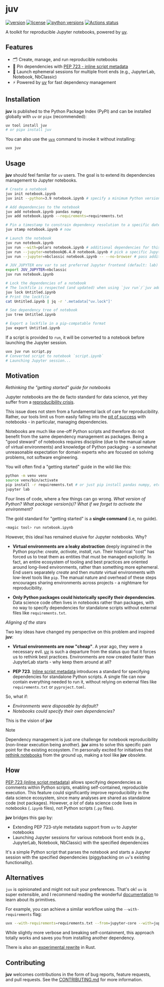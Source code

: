 # juv

[![version](https://img.shields.io/pypi/v/juv.svg?labelColor=0273B7&color=0C3141)](https://pypi.org/pypi/juv)
[![license](https://img.shields.io/pypi/l/juv.svg)](https://github.com/manzt/juv/blob/main/LICENSE)
[![python versions](https://img.shields.io/pypi/pyversions/juv.svg)](https://pypi.python.org/pypi/juv)
[![Actions status](https://github.com/manzt/juv/actions/workflows/ci.yml/badge.svg)](https://github.com/manzt/juv/actions)

A toolkit for reproducible Jupyter notebooks, powered by [uv](https://docs.astral.sh/uv/).

## Features

- 🗂️ Create, manage, and run reproducible notebooks
- 📌 Pin dependencies with [PEP 723 - inline script metadata](https://peps.python.org/pep-0723)
- 🚀 Launch ephemeral sessions for multiple front ends (e.g., JupyterLab, Notebook, NbClassic)
- ⚡ Powered by [uv](https://docs.astral.sh/uv/) for fast dependency management

## Installation

**juv** is published to the Python Package Index (PyPI) and can be installed
globally with `uv` or `pipx` (recommended):

```sh
uv tool install juv
# or pipx install juv
```

You can also use the [`uvx`](https://docs.astral.sh/uv/guides/tools/) command
to invoke it without installing:

```sh
uvx juv
```

## Usage

**juv** should feel familar for `uv` users. The goal is to extend its
dependencies management to Jupyter notebooks.

```sh
# Create a notebook
juv init notebook.ipynb
juv init --python=3.9 notebook.ipynb # specify a minimum Python version

# Add dependencies to the notebook
juv add notebook.ipynb pandas numpy
juv add notebook.ipynb --requirements=requirements.txt

# Pin a timestamp to constrain dependency resolution to a specific date
juv stamp notebook.ipynb # now

# Launch the notebook
juv run notebook.ipynb
juv run --with=polars notebook.ipynb # additional dependencies for this session (not saved)
juv run --jupyter=notebook@6.4.0 notebook.ipynb # pick a specific Jupyter frontend
juv run --jupyter=nbclassic notebook.ipynb -- --no-browser # pass additional arguments to Jupyter

# JUV_JUPYTER env var to set preferred Jupyter frontend (default: lab)
export JUV_JUPYTER=nbclassic
juv run notebook.ipynb

# Lock the dependencies of a notebook
# The lockfile is respected (and updated) when using `juv run`/`juv add`/`juv remove`
juv lock Untitled.ipynb
# Print the lockfile
cat Untitled.ipynb | jq -r '.metadata["uv.lock"]'

# See dependency tree of notebook
juv tree Untitled.ipynb

# Export a lockfile in a pip-compatable format
juv export Untitled.ipynb
```

If a script is provided to `run`, it will be converted to a notebook before
launching the Jupyter session.

```sh
uvx juv run script.py
# Converted script to notebook `script.ipynb`
# Launching Jupyter session...
```

## Motivation

_Rethinking the "getting started" guide for notebooks_

Jupyter notebooks are the de facto standard for data science, yet they suffer
from a [reproducibility
crisis](https://leomurta.github.io/papers/pimentel2019a.pdf).

This issue does not stem from a fundamental lack of care for reproducibility.
Rather, our tools limit us from easily falling into the [pit of
success](https://blog.codinghorror.com/falling-into-the-pit-of-success) with
notebooks - in particular, managing dependencies.

Notebooks are much like one-off Python scripts and therefore do not benefit
from the same dependency management as packages. Being a "good steward" of
notebooks requires discipline (due to the manual nature of virtual
environments) and knowledge of Python packaging - a somewhat unreasonable
expectation for domain experts who are focused on solving problems, not
software engineering.

You will often find a "getting started" guide in the wild like this:

```sh
python -m venv venv
source venv/bin/activate
pip install -r requirements.txt # or just pip install pandas numpy, etc
jupyter lab
```

Four lines of code, where a few things can go wrong. _What version of Python?_
_What package version(s)?_ _What if we forget to activate the environment?_

The gold standard for "getting started" is a **single command** (i.e, no
guide).

```sh
<magic tool> run notebook.ipynb
```

However, this ideal has remained elusive for Jupyter notebooks. Why?

- **Virtual environments are a leaky abstraction** deeply ingrained in the
Python psyche: _create_, _activate_, _install_, _run_. Their historical "cost"
has forced us to treat them as entities that must be managed explicitly. In
fact, an entire ecosystem of tooling and best practices are oriented around
long-lived environments, rather than something more ephemeral. End users
separately _create_ and then _mutate_ virtual environments with low-level tools
like `pip`. The manual nature and overhead of these steps encourages sharing
environments across projects - a nightmare for reproducibility.

- **Only Python packages could historically specify their dependencies**. Data
science code often lives in notebooks rather than packages, with no way to
specify dependencies for standalone scripts without external files like
`requirements.txt`.

*Aligning of the stars*

Two key ideas have changed my perspective on this problem and inspired **juv**:

- **Virtual environments are now "cheap"**. A year ago, they were a necessary
evil. [uv](https://peps.python.org/pep-0723/) is such a departure from the
status quo that it forces us to rethink best practices. Environments are now
created faster than JupyterLab starts - why keep them around at all?

- **PEP 723**. [Inline script metadata](https://peps.python.org/pep-0723/)
introduces a standard for specifying dependencies for standalone Python
scripts. A single file can now contain everything needed to run it, without
relying on external files like `requirements.txt` or `pyproject.toml`.

So, what if:

- _Environments were disposable by default?_
- _Notebooks could specify their own dependencies?_

This is the vision of **juv**

> [!NOTE]
> Dependency management is just one challenge for notebook reproducibility
> (non-linear execution being another). **juv** aims to solve this specific
> pain point for the existing ecosystem. I'm personally excited for initiatives
> that [rethink notebooks](https://marimo.io/blog/lessons-learned) from the
> ground up, making a tool like **juv** obsolete.

## How

[PEP 723 (inline script metadata)](https://peps.python.org/pep-0723) allows
specifying dependencies as comments within Python scripts, enabling
self-contained, reproducible execution. This feature could significantly
improve reproducibility in the data science ecosystem, since many analyses are
shared as standalone code (not packages). However, _a lot_ of data science code
lives in notebooks (`.ipynb` files), not Python scripts (`.py` files).

**juv** bridges this gap by:

- Extending PEP 723-style metadata support from `uv` to Jupyter notebooks
- Launching Jupyter sessions for various notebook front ends (e.g., JupyterLab, Notebook, NbClassic) with the specified dependencies

It's a simple Python script that parses the notebook and starts a Jupyter
session with the specified dependencies (piggybacking on `uv`'s existing
functionality).

## Alternatives

`juv` is opinionated and might not suit your preferences. That's ok! `uv` is
super extensible, and I recommend reading the wonderful
[documentation](https://docs.astral.sh/uv) to learn about its primitives.

For example, you can achieve a similar workflow using the `--with-requirements`
flag:

```sh
uvx --with-requirements=requirements.txt --from=jupyter-core --with=jupyterlab jupyter lab notebook.ipynb
```

While slightly more verbose and breaking self-containment, this approach
totally works and saves you from installing another dependency.

There is also an [experimental rewrite](https://github.com/manzt/juv-rs) in
Rust.

## Contributing

**juv** welcomes contributions in the form of bug reports, feature requests,
and pull requests. See the [CONTRIBUTING.md](./CONTRIBUTING.md) for more
information.
